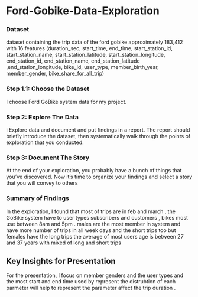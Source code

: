 # Ford-Gobike-Data-Exploration
### Dataset
dataset containing the trip data of the ford gobike approximately 183,412 with 16 features (duration_sec, start_time, end_time, start_station_id, start_station_name, start_station_latitude, start_station_longitude, end_station_id, end_station_name, end_station_latitude ,end_station_longitude, bike_id, user_type, member_birth_year, member_gender, bike_share_for_all_trip)

### Step 1.1: Choose the Dataset

I choose Ford GoBike system data for my project.

### Step 2: Explore The Data 

i Explore data and document and put findings in a report. The report should briefly introduce the dataset, then systematically walk through the points of exploration that you conducted.

### Step 3: Document The Story
 At the end of your exploration, you probably have a bunch of things that you’ve discovered. Now it’s time to organize your findings and select a story that you will convey to others


### Summary of Findings

In the exploration, I found that  most of trips are in feb and march , the GoBike system have to user types subscribers and customers ,  bikes most use between 8am and 5pm  . males are the most member in system and have more number of trips in all week days and the short trips too but females have the long trips the average of most users age is between 27 and 37 years with mixed of long and short trips

## Key Insights for Presentation

For the presentation, I focus on member genders and the user types and the most start and end time used by represent the distrubtion of each parmeter will help to represent the parameter affect the trip duration . 
